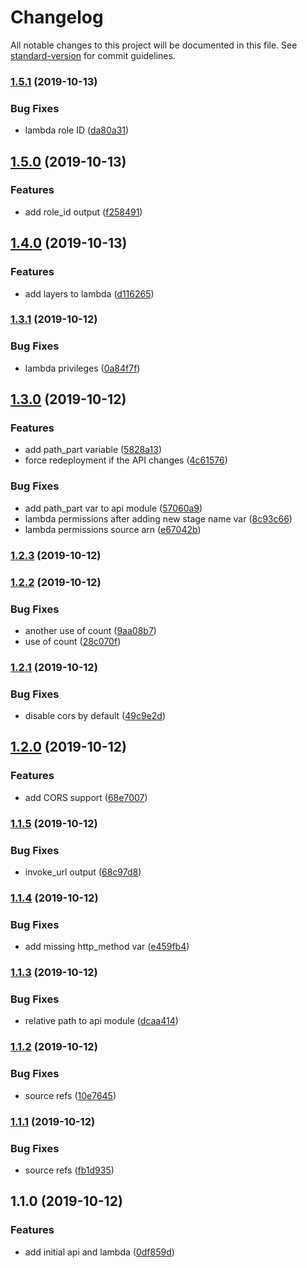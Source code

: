 # Changelog

All notable changes to this project will be documented in this file. See [standard-version](https://github.com/conventional-changelog/standard-version) for commit guidelines.

### [1.5.1](https://github.com/alexandermendes/tf-aws-lambda-api/compare/v1.5.0...v1.5.1) (2019-10-13)


### Bug Fixes

* lambda role ID ([da80a31](https://github.com/alexandermendes/tf-aws-lambda-api/commit/da80a317484e0829d266113193defc746f8523dd))

## [1.5.0](https://github.com/alexandermendes/tf-aws-lambda-api/compare/v1.4.0...v1.5.0) (2019-10-13)


### Features

* add role_id output ([f258491](https://github.com/alexandermendes/tf-aws-lambda-api/commit/f258491d9b923c980bc8353edd83e987f37c3d5c))

## [1.4.0](https://github.com/alexandermendes/tf-aws-lambda-api/compare/v1.3.1...v1.4.0) (2019-10-13)


### Features

* add layers to lambda ([d116265](https://github.com/alexandermendes/tf-aws-lambda-api/commit/d1162659d54d4c112e3eaf84e72410594f8d3f6d))

### [1.3.1](https://github.com/alexandermendes/tf-aws-lambda-api/compare/v1.3.0...v1.3.1) (2019-10-12)


### Bug Fixes

* lambda privileges ([0a84f7f](https://github.com/alexandermendes/tf-aws-lambda-api/commit/0a84f7f49bfbeb7a6f7d450c3f52a95e7706be02))

## [1.3.0](https://github.com/alexandermendes/tf-aws-lambda-api/compare/v1.2.3...v1.3.0) (2019-10-12)


### Features

* add path_part variable ([5828a13](https://github.com/alexandermendes/tf-aws-lambda-api/commit/5828a13acc08d588d8a03114c54a1a5119a6a4aa))
* force redeployment if the API changes ([4c61576](https://github.com/alexandermendes/tf-aws-lambda-api/commit/4c61576a379168f7dafe383a2b027f0c2f4c5fe5))


### Bug Fixes

* add path_part var to api module ([57060a9](https://github.com/alexandermendes/tf-aws-lambda-api/commit/57060a9354828f59e093bbea513e6b25869134b8))
* lambda permissions after adding new stage name var ([8c93c66](https://github.com/alexandermendes/tf-aws-lambda-api/commit/8c93c66ff9ce606e683fef07ea8f9bd67d327091))
* lambda permissions source arn ([e67042b](https://github.com/alexandermendes/tf-aws-lambda-api/commit/e67042b0c0ca0ad42aa02a26a3d5280527a25fff))

### [1.2.3](https://github.com/alexandermendes/tf-aws-lambda-api/compare/v1.2.2...v1.2.3) (2019-10-12)

### [1.2.2](https://github.com/alexandermendes/tf-aws-lambda-api/compare/v1.2.1...v1.2.2) (2019-10-12)


### Bug Fixes

* another use of count ([9aa08b7](https://github.com/alexandermendes/tf-aws-lambda-api/commit/9aa08b779b698ce621d3d44c51272a4fe92fe4da))
* use of count ([28c070f](https://github.com/alexandermendes/tf-aws-lambda-api/commit/28c070f151787d0030fb2752af7ddac76c564f6c))

### [1.2.1](https://github.com/alexandermendes/tf-aws-lambda-api/compare/v1.2.0...v1.2.1) (2019-10-12)


### Bug Fixes

* disable cors by default ([49c9e2d](https://github.com/alexandermendes/tf-aws-lambda-api/commit/49c9e2d01e9d6f720f1af6156399e76db714eca6))

## [1.2.0](https://github.com/alexandermendes/tf-aws-lambda-api/compare/v1.1.5...v1.2.0) (2019-10-12)


### Features

* add CORS support ([68e7007](https://github.com/alexandermendes/tf-aws-lambda-api/commit/68e70077da380debeba060a4190fc7dd3a8c08a1))

### [1.1.5](https://github.com/alexandermendes/tf-aws-lambda-api/compare/v1.1.4...v1.1.5) (2019-10-12)


### Bug Fixes

* invoke_url output ([68c97d8](https://github.com/alexandermendes/tf-aws-lambda-api/commit/68c97d870745fd18d2ea612b4c172da0ae970c62))

### [1.1.4](https://github.com/alexandermendes/tf-aws-lambda-api/compare/v1.1.3...v1.1.4) (2019-10-12)


### Bug Fixes

* add missing http_method var ([e459fb4](https://github.com/alexandermendes/tf-aws-lambda-api/commit/e459fb457f9a15342a77789aade0ec1dbd50615c))

### [1.1.3](https://github.com/alexandermendes/tf-aws-lambda-api/compare/v1.1.2...v1.1.3) (2019-10-12)


### Bug Fixes

* relative path to api module ([dcaa414](https://github.com/alexandermendes/tf-aws-lambda-api/commit/dcaa4144c7033b1cd0ca2705b2c18835814998ae))

### [1.1.2](https://github.com/alexandermendes/tf-aws-lambda-api/compare/v1.1.1...v1.1.2) (2019-10-12)


### Bug Fixes

* source refs ([10e7645](https://github.com/alexandermendes/tf-aws-lambda-api/commit/10e7645a14425b3acdcb358bcb42a4f9805ab62f))

### [1.1.1](https://github.com/alexandermendes/tf-aws-lambda-api/compare/v1.1.0...v1.1.1) (2019-10-12)


### Bug Fixes

* source refs ([fb1d935](https://github.com/alexandermendes/tf-aws-lambda-api/commit/fb1d93517d781ecd28d35d7ea05d04697dc678be))

## 1.1.0 (2019-10-12)


### Features

* add initial api and lambda ([0df859d](https://github.com/alexandermendes/tf-aws-lambda-api/commit/0df859dc31ac5c0cf0ca608ca9c472ec07b56b60))

